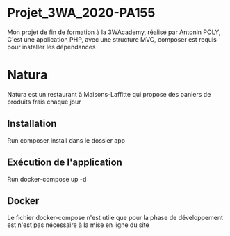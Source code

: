 # Projet_3WA_2020-PA155

Mon projet de fin de formation à la 3WAcademy, réalisé par Antonin POLY,
C'est une application PHP, avec une structure MVC, composer est requis 
pour installer les dépendances

# Natura 

Natura est un restaurant à Maisons-Laffitte qui propose des paniers de produits frais chaque jour

## Installation 

Run composer install dans le dossier app


## Exécution de l'application

Run docker-compose up -d

## Docker

Le fichier docker-compose n'est utile que pour la phase de développement est n'est pas nécessaire à la mise en ligne du site

